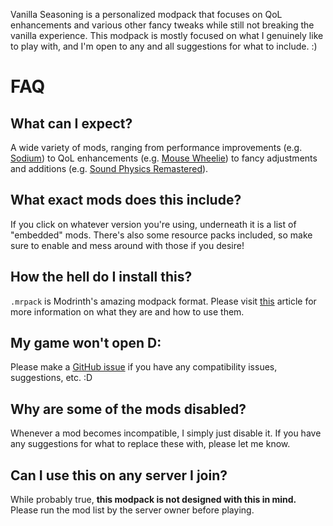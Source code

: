 Vanilla Seasoning is a personalized modpack that focuses on QoL 
enhancements and various other fancy tweaks while still not breaking the
vanilla experience. This modpack is mostly focused on what I genuinely like to play with, and I'm open to any and all suggestions for what to include. :)

# FAQ

## What can I expect?
A wide variety of mods, ranging from performance improvements (e.g. [Sodium](https://modrinth.com/mod/sodium)) to QoL enhancements (e.g. [Mouse Wheelie](https://modrinth.com/mod/mouse-wheelie)) to fancy adjustments and additions (e.g. [Sound Physics Remastered](https://modrinth.com/mod/sound-physics-remastered)).

## What exact mods does this include?
If you click on whatever version you're using, underneath it is a list of "embedded" mods. There's also some resource packs included, so make sure to enable and mess around with those if you desire!

## How the hell do I install this?
`.mrpack` is Modrinth's amazing modpack format. Please visit [this](https://support.modrinth.com/en/articles/8802250-modpacks-on-modrinth) article for more information on what they are and how to use them.

## My game won't open D:
Please make a [GitHub issue](https://github.com/mariospicross/vanilla-seasoning/issues) if you have any compatibility issues, suggestions, etc. :D

## Why are some of the mods disabled?
Whenever a mod becomes incompatible, I simply just disable it. If you have any suggestions for what to replace these with, please let me know.

## Can I use this on any server I join?
While probably true, **this modpack is not designed with this in mind.** Please run the mod list by the server owner before playing.
